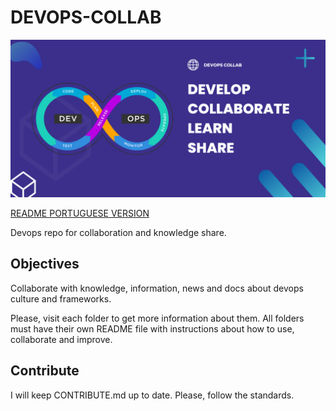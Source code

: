 # DEVOPS-COLLAB

![banner](/DEVOPS-COLLAB.png)

[README PORTUGUESE VERSION](/README_PT.md)

Devops repo for collaboration and knowledge share.

## Objectives

Collaborate with knowledge, information, news and docs about devops culture and frameworks.

Please, visit each folder to get more information about them. All folders must have their own README file with instructions about how to use, collaborate and improve.

## Contribute

I will keep CONTRIBUTE.md up to date. Please, follow the standards.
